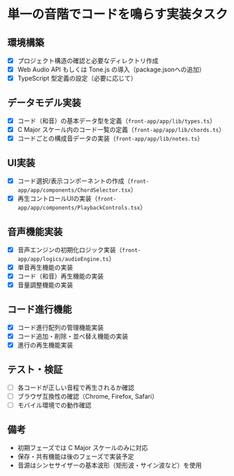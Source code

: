 # 単一の音階でコードを鳴らす実装タスク

## 環境構築
- [x] プロジェクト構造の確認と必要なディレクトリ作成
- [x] Web Audio API もしくは Tone.js の導入（package.jsonへの追加）
- [x] TypeScript 型定義の設定（必要に応じて）

## データモデル実装
- [x] コード（和音）の基本データ型を定義（`front-app/app/lib/types.ts`）
- [x] C Major スケール内のコード一覧の定義（`front-app/app/lib/chords.ts`）
- [x] コードごとの構成音データの実装（`front-app/app/lib/notes.ts`）

## UI実装
- [x] コード選択/表示コンポーネントの作成（`front-app/app/components/ChordSelector.tsx`）
- [x] 再生コントロールUIの実装（`front-app/app/components/PlaybackControls.tsx`）

## 音声機能実装
- [x] 音声エンジンの初期化ロジック実装（`front-app/app/logics/audioEngine.ts`）
- [x] 単音再生機能の実装
- [x] コード（和音）再生機能の実装
- [x] 音量調整機能の実装

## コード進行機能
- [x] コード進行配列の管理機能実装
- [x] コード追加・削除・並べ替え機能の実装
- [x] 進行の再生機能実装

## テスト・検証
- [ ] 各コードが正しい音程で再生されるか確認
- [ ] ブラウザ互換性の確認（Chrome, Firefox, Safari）
- [ ] モバイル環境での動作確認

## 備考
- 初期フェーズでは C Major スケールのみに対応
- 保存・共有機能は後のフェーズで実装予定
- 音源はシンセサイザーの基本波形（矩形波・サイン波など）を使用
